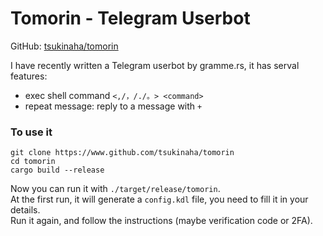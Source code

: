 # Tomorin - Telegram Userbot

GitHub: [tsukinaha/tomorin](https://www.github.com/tsukinaha/tomorin)

I have recently written a Telegram userbot by gramme.rs, it has serval features:
- exec shell command `<,/，/./。> <command>`
- repeat message: reply to a message with `+`

### To use it

```shell
git clone https://www.github.com/tsukinaha/tomorin
cd tomorin
cargo build --release
```

Now you can run it with `./target/release/tomorin`.   
At the first run, it will generate a `config.kdl` file, you need to fill it in your details.    
Run it again, and follow the instructions (maybe verification code or 2FA).


